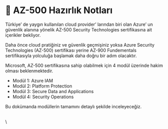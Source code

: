 # 🎉 AZ-500 Hazırlık Notları

Türkiye’ de yaygın kullanılan cloud provider’ larından biri olan Azure’ un güvenlik alanına yönelik AZ-500 Security Technologies sertifikasına ait içerikler bekliyor.

Daha önce cloud pratiğiniz ve güvenlik geçmişiniz yoksa Azure Security Technologies (AZ-500) sertifikası yerine AZ-900 Fundementals sertifikasıyla yolculuğa başlamak daha doğru bir adım olacaktır.

Microsoft, AZ-500 sertifikasına sahip olabilmek için 4 modül üzerinde hakim olması beklenmektedir.

* Modül 1: Azure IAM
* Modül 2: Platform Protection
* Modül 3: Secure Data and Applications
* Modül 4: Security Operations

Bu dokümanda modüllerin tamamını detaylı şekilde inceleyeceğiz.

\
\
